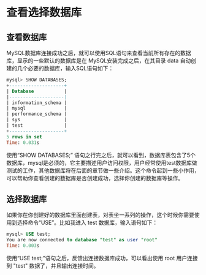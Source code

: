 
查看选择数据库
===

## 查看数据库

MySQL数据库连接成功之后，就可以使用SQL语句来查看当前所有存在的数据库，显示的一些默认的数据库是在 MySQL安装完成之后，在其目录 data 自动创建的几个必要的数据库，输入SQL语句如下：

```sql
mysql> SHOW DATABASES;
+--------------------+
| Database           |
|--------------------|
| information_schema |
| mysql              |
| performance_schema |
| sys                |
| test               |
+--------------------+
5 rows in set
Time: 0.031s
```

使用“SHOW DATABASES;” 语句之行完之后，就可以看到，数据库表包含了5个数据库，mysql是必须的，它主要描述用户访问权限，用户经常使用test数据库做测试的工作，其他数据库将在后面的章节做一些介绍。这个命令起到一些小作用，可以帮助你查看创建的数据库是否创建成功，选择你创建的数据库等操作。

## 选择数据库

如果你在你创建好的数据库里面创建表，对表坐一系列的操作，这个时候你需要使用到选择命令“USE”。比如我进入 test 数据库，输入语句如下：

```sql
mysql> USE test;
You are now connected to database "test" as user "root"
Time: 0.003s
```

使用“USE test;”语句之后，反馈出连接数据库成功，可以看出使用 root 用户连接到 "test" 数据了，并且输出连接时间。
